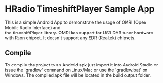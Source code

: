 # HRadio TimeshiftPlayer Sample App

This is a simple Android App to demonstrate the usage of OMRI (Open Mobile Radio Interface) and  
the timeshiftPlayer library.
OMRI has support for USB DAB tuner hardware with Raon chipset. It doesn't support any SDR (Realtek) 
chipsets. 

## Compile
To compile the project to an Android apk just import it into Android Studio or 
issue the 'gradlew' command on Linux/Mac or use the 'gradlew.bat' on Windows.
The compiled apk file will be located in the build output folder.
 
